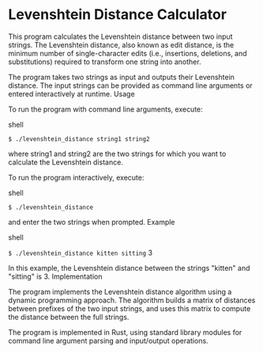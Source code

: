 # Levenshtein Distance Calculator

This program calculates the Levenshtein distance between two input strings. The Levenshtein distance, also known as edit distance, is the minimum number of single-character edits (i.e., insertions, deletions, and substitutions) required to transform one string into another.

The program takes two strings as input and outputs their Levenshtein distance. The input strings can be provided as command line arguments or entered interactively at runtime.
Usage

To run the program with command line arguments, execute:

shell

`$ ./levenshtein_distance string1 string2`

where string1 and string2 are the two strings for which you want to calculate the Levenshtein distance.

To run the program interactively, execute:

shell

`$ ./levenshtein_distance`

and enter the two strings when prompted.
Example

shell

`$ ./levenshtein_distance kitten sitting`
3

In this example, the Levenshtein distance between the strings "kitten" and "sitting" is 3.
Implementation

The program implements the Levenshtein distance algorithm using a dynamic programming approach. The algorithm builds a matrix of distances between prefixes of the two input strings, and uses this matrix to compute the distance between the full strings.

The program is implemented in Rust, using standard library modules for command line argument parsing and input/output operations.
